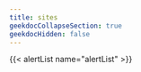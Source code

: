 ```yaml
---
title: sites
geekdocCollapseSection: true
geekdocHidden: false
---
```


{{< alertList name="alertList" >}}